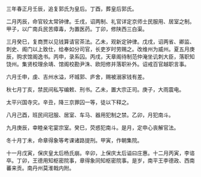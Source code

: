 三年春正月壬辰，追复郭氏为皇后。丁酉，葬皇后郭氏。

二月丙辰，命官较太常钟律。壬戌，诏两制、礼官详定京师士民服用、居室之制。甲子，以广南兵民苦瘴毒，为置医药。丁卯，修陕西三白渠。

三月癸巳，复商贾以见钱算请官茶法。乙未，观新定钟律。戊戌，诏两省、卿监、刺史、阁门以上致仕，给奉如分司官，长吏岁时劳赐之。改维州为威州。夏五月庚辰，购求馆阁逸书。丙申，录系囚。丙戌，天章阁待制范仲淹坐讥刺大臣，落职知饶州。集贤校理余靖、馆阁校勘尹洙、欧阳修并落职补外。诏戒百官越职言事。

六月壬申，虔、吉州水溢，坏城郭、庐舍，赐被溺家钱有差。

秋七月丁亥，禁民间私写编敕、刑书。乙未，置大宗正司。庚子，大雨震电。

太平兴国寺灾。辛丑，降三京罪囚一等，徒以下释之。

八月己酉，班民间冠服、居室、车马、器用犯制之禁。乙卯，月犯南斗。

九月庚辰，幸睦亲宅宴宗室。癸巳，荧惑犯南斗。是月，定申心丧解官法。

冬十月丁未，命章得象等考课诸路提刑。甲寅，作朝集院。

十一月戊寅，保庆皇太后杨氏崩。辛卯，上保庆太后谥曰庄惠。十二月丙寅，李谘卒。丁卯，王德用知枢密院事，章得象同知枢密院事。是岁，南平王李德政、西南蕃来贡。南丹州莫淮戟内附。